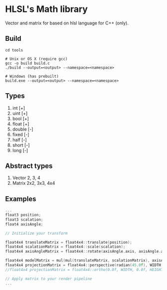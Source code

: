 # HLSL's Math library
Vector and matrix for based on hlsl language for C++ (only).

## Build
```
cd tools

# Unix or OS X (require gcc)
gcc -o build build.c
./build --output=<output> --namespace=<namespace>

# Windows (has prebuilt)
build.exe --output=<output> --namespace=<namespace>
```

## Types
1. int    [+]
2. uint   [+]
3. bool   [+]
4. float  [+]
5. double [-]
6. fixed  [-]
7. half   [-]
8. short  [-]
9. long   [-]

## Abstract types
1. Vector 2, 3, 4
2. Matrix 2x2, 3x3, 4x4

## Examples
```C++
...
float3 position;
float3 scalation;
float4 axisAngle;

// Initialize your transform

float4x4 translateMatrix = float4x4::translate(position);
float4x4 scalationMatrix = float4x4::scale(scalation);
float4x4 axisAngleMatrix = float4x4::rotate(axisAngle.axis, axisAngle.angle);

float4x4 modelMatrix = mul(mul(translateMatrix, scalationMatrix), axisAngleMatrix);
float4x4 projectionMatrix = float4x4::perspective(radian(45.0f), WIDTH / HEIGHT, 0.0f, 100.0f);
//float4x4 projectionMatrix = float4x4::ortho(0.0f, WIDTH, 0.0f, HEIGHT, 0.0f, 1.0f);

// Apply matrix to your render pipeline
...
```
    
